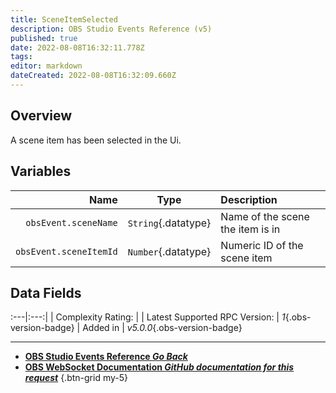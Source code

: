 ```yaml
---
title: SceneItemSelected
description: OBS Studio Events Reference (v5)
published: true
date: 2022-08-08T16:32:11.778Z
tags: 
editor: markdown
dateCreated: 2022-08-08T16:32:09.660Z
---
```


## Overview
A scene item has been selected in the Ui.

## Variables
Name | Type | Description | 
----:|:----:|:------------|
`obsEvent.sceneName` | `String`{.datatype} | Name of the scene the item is in
`obsEvent.sceneItemId` | `Number`{.datatype} | Numeric ID of the scene item

## Data Fields
:---|:---:|
| Complexity Rating: | <span class="stars stars--2"></span>
| Latest Supported RPC Version: | *1*{.obs-version-badge}
| Added in | *v5.0.0*{.obs-version-badge}

---

- [<i class="mdi mdi-chevron-left"></i>**OBS Studio Events Reference *Go Back***](/en/Broadcasters/OBS/Events)
- [<i class="mdi mdi-github"></i> **OBS WebSocket Documentation *GitHub documentation for this request***](https://github.com/obsproject/obs-websocket/blob/master/docs/generated/protocol.md#sceneitemselected)
{.btn-grid my-5}
